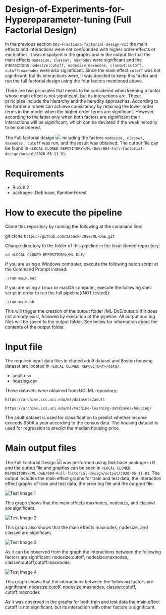 # Design-of-Experiments-for-Hypereparameter-tuning (Full Factorial Design)
In the previous section ``003-Fractiona-factorial-design-VII`` the main effects and interactions were not confounded with higher order effects or each other. It was dispalyed in the graphs and in the output file that the main effects ``nodesize, classwt, maxnodes`` were significant and the interactions ``nodesize:cutoff, nodesize:maxnodes, classwt:cutoff, cutoff:maxnodes`` were also siginificant. Since the main effect ``cutoff`` was not significant, but its interactions were, it was decided to keep this factor and run the full factorial design using the four factors mentioned above. 

There are two principles that needs to be considered when keeping a factor whose main effect is not significant, but its interactions are. These principles include the hierarchy and the heredity approaches. According to the former a model can achieve consistency by retaining the lower order terms in the model when the higher order terms are significant. However, according to the latter only when both factors are siginificant their interactions will be siginificant, which can be deviated if the weak heredity to be considered. 

The Full factorial design <img src="http://latex.codecogs.com/gif.latex?2^{4}" border="0"/> including the factors ``nodesize, classwt, maxnodes, cutoff`` was run, and the result was obtained. The output file can be found in ``<LOCAL CLONED REPOSITORY>/ML-DoE/004-Full-factorial-design/output/2020-05-11-01``.

# Requirements
* R v3.6.2
* packages: DoE.base, RandomForest
# How to execute the pipeline
Clone this repository by running the following at the command line:

git clone ``https://github.com/zaback-3958/ML-DoE.git`` 

Change directory to the folder of this pipeline in the local cloned repository:

``cd <LOCAL CLONED REPOSITORY>/ML-DoE/``

If you are using a Windows computer, execute the following batch script at the Command Prompt instead:

``.\run-main.bat``

If you are using a Linux or macOS computer, execute the following shell script in order to run the full pipeline((NOT tested)):

``.\run-main.sh``

This will trigger the creation of the output folder <LOCAL CLONED REPOSITORY>/ML-DoE/output/ if it does not already exist, followed by execution of the pipeline. All output and log files will be saved to the output folder. See below for information about the contents of the output folder.
  
# Input file

The required input data files in cluded adult dataset and Boston housing dataset are located in ``<LOCAL CLONED REPOSITORY>/data/``.

* adult.csv
* housing.csv

These datasets were obtained from UCI ML repository:

``https://archive.ics.uci.edu/ml/datasets/adult``

``https://archive.ics.uci.edu/ml/machine-learning-databases/housing/``

The adult dataset is used for classification to predict whether income exceeds $50K a year according to the census data. The housing dataset is used for regression to predict the median housing price. 


# Main output files
The Full Factorial Design <img src="http://latex.codecogs.com/gif.latex?&space;2^{4}" border="0"/> was performed using DoE.base package in R and the output file and graphas can be seen in ``<LOCAL CLONED REPOSITORY>/ML-DoE/004-Full-factorial-design/output/2020-05-11-01``. The output includes the main effect graphs for train and test data, the interaction effect graphs of train and test data, the error log file and the outpput file. 

![Test Image 1](https://github.com/zaback-3958/ML-DoE/blob/master/004-Full-factorial-design/output/2020-05-11-01/plot-main-effects-full-factorial-train-.png)

This graph shows that the main effects maxnodes, nodesize, and classwt are significant. 


![Test Image 2](https://github.com/zaback-3958/ML-DoE/blob/master/004-Full-factorial-design/output/2020-05-11-01/plot-main-effects-full-factorial-test-.png)

This graph also shows that the main effects maxnodes, nodesize, and classwt are significant.


![Test Image 3](https://github.com/zaback-3958/ML-DoE/blob/master/004-Full-factorial-design/output/2020-05-11-01/plot-interactions-full-factorial-train-.png)

As it can be observed from the graph the interactions between the following factors are significant: nodesize:cutoff, nodesize:maxnodes, classwt:cutoff,cutoff:maxnodes.

![Test Image 4](https://github.com/zaback-3958/ML-DoE/blob/master/004-Full-factorial-design/output/2020-05-11-01/plot-interactions-full-factorial-test-.png)

This graph shows that the interactions between the following factors are significant:
nodesize:cutoff, nodesize:maxnodes, classwt:cutoff, cutoff:maxnodes 

As it was observed in the graphs for both train and test data the main effect cutoff is not significant, but its interaction with other factors is significant. 
